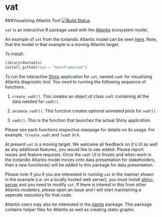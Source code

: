 # vat
###Visualizing Atlantis Tool [![Build Status](https://travis-ci.org/mareframe/vat.svg)](https://travis-ci.org/mareframe/vat)

`vat` is an interactive R package used with the [Atlantis](http://atlantis.cmar.csiro.au/) ecosystem model. 

An example of `vat` from the Icelandic Atlantis model can be seen [here](http://130.208.71.121:3838/vat). Note, that the model in that example is a moving Atlantis target.

To install: 

```R
library(devtools)
install_github(repo = "mareframe/vat")
```

To run the interactive [Shiny](http://shiny.rstudio.com/) application for `vat`, named `vadt` for visualizing Atlantis diagnostic tool. You need to running the following sequence of functions.

1. `create_vadt()`. This creates an object of class `vadt` containing all the data needed for `vadt()`.

2. `animate_vadt()`. This function creates optional animated plots for `vadt()`.

3. `vadt()`. This is the function that launches the actual Shiny application.

Please see each functions respective manpage for details on its usage. For example, `?create_vadt` and `?vadt` in `R`.

At present `vat` is a moving target. We welcome all feedback on it's UI as well as any additional features, you would like to see added. Please report issues and feature requests. Once the `vadt` UI is frozen and when work in the Icelandic Atlantis model moves onto data presentation for stakeholders, then a new function(s) will be added to this package for data presentation.

Please note if you if you are interested in running `vat` in the manner shown in the example (i.e. on a locally hosted web server), you must install [shiny-server](https://www.rstudio.com/products/shiny/shiny-server/) and you need to modify `vat`. If there is interest in this from other Atlantis modelers, please open an issue and I will start maintaining a seperate repository for that code.

Atlantis users may also be interested in the [rlantis](http://github.com/mareframe/rlantis) package. This package contains helper files for Atlantis as well as creating static graphs. 
